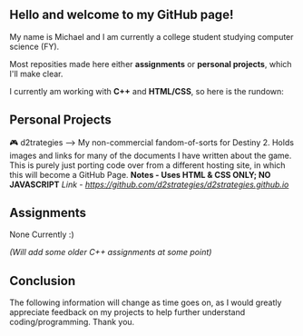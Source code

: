 Hello and welcome to my GitHub page!
------------------------------------
My name is Michael and I am currently a college student studying computer science (FY).

Most reposities made here either **assignments** or **personal projects**, which I'll make clear.

I currently am working with **C++** and **HTML/CSS**, so here is the rundown:


 Personal Projects
-------------------

🎮 d2trategies --> My non-commercial fandom-of-sorts for Destiny 2. Holds images and links for many of the documents I have written about the game.
                   			This is purely just porting code over from a different hosting site, in which this will become a GitHub Page.
                   				**Notes - Uses HTML & CSS ONLY; NO JAVASCRIPT**
_Link - https://github.com/d2strategies/d2strategies.github.io_


   Assignments
------------------

None Currently :) 

_(Will add some older C++ assignments at some point)_


   Conclusion
-----------------

The following information will change as time goes on, as I would greatly appreciate feedback on my projects to help further understand coding/programming.
Thank you.
